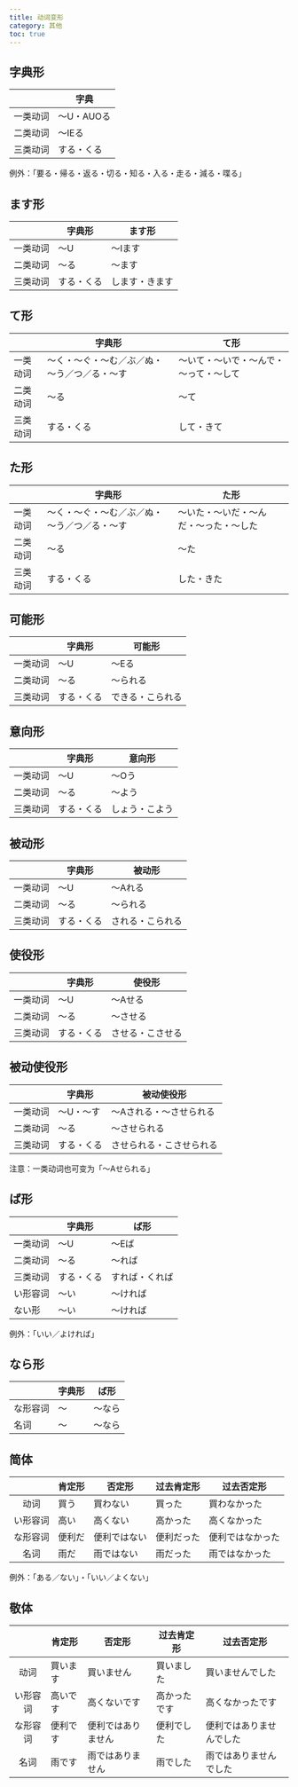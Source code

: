 ```yaml
---
title: 动词变形
category: 其他
toc: true
---
```


## 字典形

|          | 字典       |
| -------- | ---------- |
| 一类动词 | ～U・AUOる |
| 二类动词 | ～IEる     |
| 三类动词 | する・くる |

例外：「要る・帰る・返る・切る・知る・入る・走る・減る・喋る」

## ます形

|          | 字典形     | ます形         |
| -------- | ---------- | -------------- |
| 一类动词 | ～U        | ～Iます        |
| 二类动词 | ～る       | ～ます         |
| 三类动词 | する・くる | します・きます |

## て形

|          | 字典形                                       | て形                                   |
| -------- | -------------------------------------------- | -------------------------------------- |
| 一类动词 | ～く・～ぐ・～む／ぶ／ぬ・～う／つ／る・～す | ～いて・～いで・～んで・～って・～して |
| 二类动词 | ～る                                         | ～て                                   |
| 三类动词 | する・くる                                   | して・きて                             |

## た形

|          | 字典形                                       | た形                                   |
| -------- | -------------------------------------------- | -------------------------------------- |
| 一类动词 | ～く・～ぐ・～む／ぶ／ぬ・～う／つ／る・～す | ～いた・～いだ・～んだ・～った・～した |
| 二类动词 | ～る                                         | ～た                                   |
| 三类动词 | する・くる                                   | した・きた                             |

## 可能形

|          | 字典形     | 可能形           |
| -------- | ---------- | ---------------- |
| 一类动词 | ～U        | ～Eる            |
| 二类动词 | ～る       | ～られる         |
| 三类动词 | する・くる | できる・こられる |

## 意向形

|          | 字典形     | 意向形         |
| -------- | ---------- | -------------- |
| 一类动词 | ～U        | ～Oう          |
| 二类动词 | ～る       | ～よう         |
| 三类动词 | する・くる | しょう・こよう |

## 被动形

|          | 字典形     | 被动形           |
| -------- | ---------- | ---------------- |
| 一类动词 | ～U        | ～Aれる          |
| 二类动词 | ～る       | ～られる         |
| 三类动词 | する・くる | される・こられる |

## 使役形

|          | 字典形     | 使役形           |
| -------- | ---------- | ---------------- |
| 一类动词 | ～U        | ～Aせる          |
| 二类动词 | ～る       | ～させる         |
| 三类动词 | する・くる | させる・こさせる |

## 被动使役形

|          | 字典形     | 被动使役形               |
| -------- | ---------- | ------------------------ |
| 一类动词 | ～U・～す  | ～Aされる・～させられる  |
| 二类动词 | ～る       | ～させられる             |
| 三类动词 | する・くる | させられる・こさせられる |

注意：一类动词也可变为「～Aせられる」

## ば形

|          | 字典形     | ば形           |
| -------- | ---------- | -------------- |
| 一类动词 | ～U        | ～Eば          |
| 二类动词 | ～る       | ～れば         |
| 三类动词 | する・くる | すれば・くれば |
| い形容词 | ～い       | ～ければ       |
| ない形   | ～い       | ～ければ       |

例外：「いい／よければ」

## なら形

|          | 字典形 | ば形   |
| -------- | ------ | ------ |
| な形容词 | ～     | ～なら |
| 名词     | ～     | ～なら |

## 简体

|          | 肯定形 | 否定形       | 过去肯定形 | 过去否定形       |
| :------: | ------ | ------------ | ---------- | ---------------- |
|   动词   | 買う   | 買わない     | 買った     | 買わなかった     |
| い形容词 | 高い   | 高くない     | 高かった   | 高くなかった     |
| な形容词 | 便利だ | 便利ではない | 便利だった | 便利ではなかった |
|   名词   | 雨だ   | 雨ではない   | 雨だった   | 雨ではなかった   |

例外：「ある／ない」・「いい／よくない」

## 敬体

|          | 肯定形   | 否定形             | 过去肯定形   | 过去否定形               |
| :------: | -------- | ------------------ | ------------ | ------------------------ |
|   动词   | 買います | 買いません         | 買いました   | 買いませんでした         |
| い形容词 | 高いです | 高くないです       | 高かったです | 高くなかったです         |
| な形容词 | 便利です | 便利ではありません | 便利でした   | 便利ではありませんでした |
|   名词   | 雨です   | 雨ではありません   | 雨でした     | 雨ではありませんでした   |
